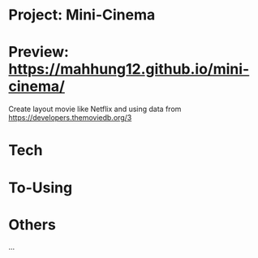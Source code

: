 # Project:  Mini-Cinema
# Preview: https://mahhung12.github.io/mini-cinema/ 

Create layout movie like Netflix and using data from https://developers.themoviedb.org/3

# Tech

# To-Using 

# Others 
...
